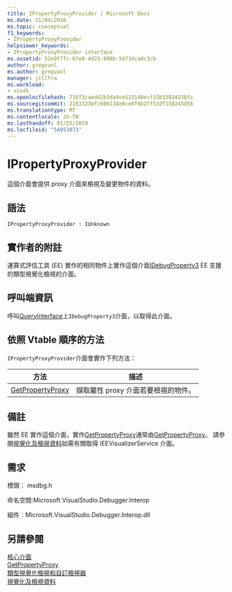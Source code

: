 ```yaml
---
title: IPropertyProxyProvider | Microsoft Docs
ms.date: 11/04/2016
ms.topic: conceptual
f1_keywords:
- IPropertyProxyProvider
helpviewer_keywords:
- IPropertyProxyProvider interface
ms.assetid: 52e9f7fc-6fe0-4d23-890b-5673dca8c3cb
author: gregvanl
ms.author: gregvanl
manager: jillfra
ms.workload:
- vssdk
ms.openlocfilehash: 716f3caedd2b3da9ce115148ecf15b33834238fc
ms.sourcegitcommit: 2193323efc608118e0ce6f6b2ff532f158245d56
ms.translationtype: MT
ms.contentlocale: zh-TW
ms.lasthandoff: 01/25/2019
ms.locfileid: "54953873"
---
```

# <a name="ipropertyproxyprovider"></a>IPropertyProxyProvider
這個介面會提供 proxy 介面來檢視及變更物件的資料。  
  
## <a name="syntax"></a>語法  
  
```  
IPropertyProxyProvider : IUnknown  
```  
  
## <a name="notes-for-implementers"></a>實作者的附註  
 運算式評估工具 (EE) 實作的相同物件上實作這個介面[IDebugProperty3](../../../extensibility/debugger/reference/idebugproperty3.md) EE 支援的類型視覺化檢視的介面。  
  
## <a name="notes-for-callers"></a>呼叫端資訊  
 呼叫[QueryInterface](/cpp/atl/queryinterface)上`IDebugProperty3`介面，以取得此介面。  
  
## <a name="methods-in-vtable-order"></a>依照 Vtable 順序的方法  
 `IPropertyProxyProvider`介面會實作下列方法：  
  
|方法|描述|  
|------------|-----------------|  
|[GetPropertyProxy](../../../extensibility/debugger/reference/ipropertyproxyprovider-getpropertyproxy.md)|擷取屬性 proxy 介面若要檢視的物件。|  
  
## <a name="remarks"></a>備註  
 雖然 EE 實作這個介面，實作[GetPropertyProxy](../../../extensibility/debugger/reference/ipropertyproxyprovider-getpropertyproxy.md)通常由[GetPropertyProxy](../../../extensibility/debugger/reference/ieevisualizerservice-getpropertyproxy.md)。 請參閱[視覺化及檢視資料](../../../extensibility/debugger/visualizing-and-viewing-data.md)如需有關取得 IEEVisualizerService 介面。  
  
## <a name="requirements"></a>需求  
 標頭： msdbg.h  
  
 命名空間:Microsoft.VisualStudio.Debugger.Interop  
  
 組件︰Microsoft.VisualStudio.Debugger.Interop.dll  
  
## <a name="see-also"></a>另請參閱  
 [核心介面](../../../extensibility/debugger/reference/core-interfaces.md)   
 [GetPropertyProxy](../../../extensibility/debugger/reference/ieevisualizerservice-getpropertyproxy.md)   
 [類型視覺化檢視和自訂檢視器](../../../extensibility/debugger/type-visualizer-and-custom-viewer.md)   
 [視覺化及檢視資料](../../../extensibility/debugger/visualizing-and-viewing-data.md)